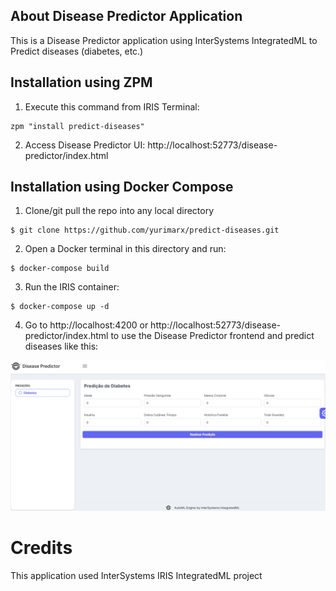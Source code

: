 ## About Disease Predictor Application
This is a Disease Predictor application using InterSystems IntegratedML to Predict diseases (diabetes, etc.)

## Installation using ZPM
1. Execute this command from IRIS Terminal:
```
zpm "install predict-diseases"
```
2. Access Disease Predictor UI: http://localhost:52773/disease-predictor/index.html

## Installation using Docker Compose
1. Clone/git pull the repo into any local directory

```
$ git clone https://github.com/yurimarx/predict-diseases.git
```

2. Open a Docker terminal in this directory and run:

```
$ docker-compose build
```

3. Run the IRIS container:

```
$ docker-compose up -d 
```

4. Go to http://localhost:4200 or http://localhost:52773/disease-predictor/index.html to use the Disease Predictor frontend and predict diseases like this:

![Disease-Predictor](https://github.com/yurimarx/predict-diseases/raw/master/mainscreen.png "Disease Predictor")

# Credits
This application used InterSystems IRIS IntegratedML project
